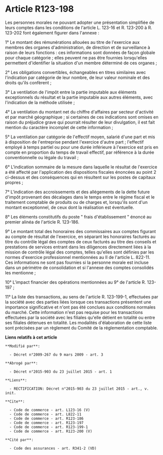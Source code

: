 # Article R123-198

Les personnes morales ne pouvant adopter une présentation simplifiée de leurs comptes dans les conditions de l'article L.
123-16 et R. 123-200 à R. 123-202 font également figurer dans l'annexe : 

1° Le montant des rémunérations allouées au titre de l'exercice aux membres des organes d'administration, de direction et de
surveillance à raison de leurs fonctions : ces informations sont données de façon globale pour chaque catégorie ; elles
peuvent ne pas être fournies lorsqu'elles permettent d'identifier la situation d'un membre déterminé de ces organes ; 

2° Les obligations convertibles, échangeables en titres similaires avec l'indication par catégorie de leur nombre, de leur
valeur nominale et des droits qu'ils confèrent ; 

3° La ventilation de l'impôt entre la partie imputable aux éléments exceptionnels du résultat et la partie imputable aux
autres éléments, avec l'indication de la méthode utilisée ; 

4° La ventilation du montant net du chiffre d'affaires par secteur d'activité et par marché géographique ; si certaines de
ces indications sont omises en raison du préjudice grave qui pourrait résulter de leur divulgation, il est fait mention du
caractère incomplet de cette information ; 

5° La ventilation par catégorie de l'effectif moyen, salarié d'une part et mis à disposition de l'entreprise pendant
l'exercice d'autre part ; l'effectif employé à temps partiel ou pour une durée inférieure à l'exercice est pris en compte en
proportion du temps de travail effectif, par référence à la durée conventionnelle ou légale du travail ; 

6° L'indication sommaire de la mesure dans laquelle le résultat de l'exercice a été affecté par l'application des
dispositions fiscales énoncées au point 2 ci-dessus et des conséquences qui en résultent sur les postes de capitaux
propres ; 

7° L'indication des accroissements et des allégements de la dette future d'impôt provenant des décalages dans le temps entre
le régime fiscal et le traitement comptable de produits ou de charges et, lorsqu'ils sont d'un montant exceptionnel, de ceux
dont la réalisation est éventuelle. 

8° Les éléments constitutifs du poste " frais d'établissement " énoncé au premier alinéa de l'article R. 123-186.

9° Le montant total des honoraires des commissaires aux comptes figurant au compte de résultat de l'exercice, en séparant les
honoraires facturés au titre du contrôle légal des comptes de ceux facturés au titre des conseils et prestations de services
entrant dans les diligences directement liées à la mission de contrôle légal des comptes, telles qu'elles sont définies par
les normes d'exercice professionnel mentionnées au II de l'article L. 822-11. Ces informations ne sont pas fournies si la
personne morale est incluse dans un périmètre de consolidation et si l'annexe des comptes consolidés les mentionne ; 

10° L'impact financier des opérations mentionnées au 9° de l'article R. 123-197 ; 

11° La liste des transactions, au sens de l'article R. 123-199-1, effectuées par la société avec des parties liées lorsque
ces transactions présentent une importance significative et n'ont pas été conclues aux conditions normales du marché. Cette
information n'est pas requise pour les transactions effectuées par la société avec les filiales qu'elle détient en totalité
ou entre ses filiales détenues en totalité. Les modalités d'élaboration de cette liste sont précisées par un règlement du
Comité de la réglementation comptable.

**Liens relatifs à cet article**

	**Modifié par**:

	  - Décret n°2009-267 du 9 mars 2009 - art. 3

	**Abrogé par**:

	  - Décret n°2015-903 du 23 juillet 2015 - art. 1

	**Liens**:

	  - RECTIFICATION: Décret n°2015-903 du 23 juillet 2015 - art., v. init.

	**Cite**:

	  - Code de commerce - art. L123-16 (V)
	  - Code de commerce - art. L822-11
	  - Code de commerce - art. R123-186
	  - Code de commerce - art. R123-197
	  - Code de commerce - art. R123-199-1
	  - Code de commerce - art. R123-200 (V)

	**Cité par**:

	  - Code des assurances - art. R341-2 (VD)
